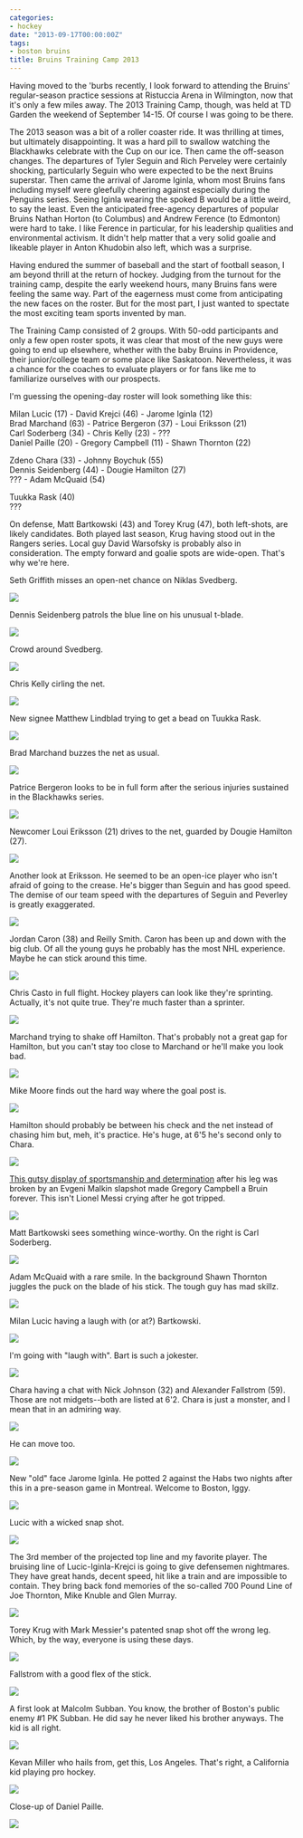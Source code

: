```yaml
---
categories:
- hockey
date: "2013-09-17T00:00:00Z"
tags:
- boston bruins
title: Bruins Training Camp 2013
---
```

Having moved to the 'burbs recently, I look forward to attending the Bruins' regular-season practice sessions at Ristuccia Arena in Wilmington, now that it's only a few miles away.  The 2013 Training Camp, though, was held at TD Garden the weekend of September 14-15. Of course I was going to be there.

The 2013 season was a bit of a roller coaster ride.  It was thrilling at times, but ultimately disappointing. It was a hard pill to swallow watching the Blackhawks celebrate with the Cup on our ice. Then came the off-season changes.  The departures of Tyler Seguin and Rich Perveley were certainly shocking, particularly Seguin who were expected to be the next Bruins superstar. Then came the arrival of Jarome Iginla, whom most Bruins fans including myself were gleefully cheering against especially during the Penguins series.  Seeing Iginla wearing the spoked B would be a little weird, to say the least.  Even the anticipated free-agency departures of popular Bruins Nathan Horton (to Columbus) and Andrew Ference (to Edmonton) were hard to take. I like Ference in particular, for his leadership qualities and environmental activism.  It didn't help matter that a very solid goalie and likeable player in Anton Khudobin also left, which was a surprise.

Having endured the summer of baseball and the start of football season, I am beyond thrill at the return of hockey.  Judging from the turnout for the training camp, despite the early weekend hours, many Bruins fans were feeling the same way.  Part of the eagerness must come from anticipating the new faces on the roster.  But for the most part, I just wanted to spectate the most exciting team sports invented by man.

The Training Camp consisted of 2 groups.  With 50-odd participants and only a few open roster spots, it was clear that most of the new guys were going to end up elsewhere, whether with the baby Bruins in Providence, their junior/college team or some place like Saskatoon.  Nevertheless, it was a chance for the coaches to evaluate players or for fans like me to familiarize ourselves with our prospects.

I'm guessing the opening-day roster will look something like this:
 
Milan Lucic (17) - David Krejci (46) - Jarome Iginla (12)  
Brad Marchand (63) - Patrice Bergeron (37) - Loui Eriksson (21)  
Carl Soderberg (34) - Chris Kelly (23) - ???  
Daniel Paille (20) - Gregory Campbell (11) - Shawn Thornton (22)  

Zdeno Chara (33) - Johnny Boychuk (55)  
Dennis Seidenberg (44) - Dougie Hamilton (27)  
??? - Adam McQuaid (54)  

Tuukka Rask (40)  
???  

On defense, Matt Bartkowski (43) and Torey Krug (47), both left-shots, are likely candidates.  Both played last season, Krug having stood out in the Rangers series.  Local guy David Warsofsky is probably also in consideration.  The empty forward and goalie spots are wide-open. That's why we're here.

Seth Griffith misses an open-net chance on Niklas Svedberg.

<img src='http://yentran.isamonkey.org/gallery/bruins-2013/dsc_1460.jpg' />

Dennis Seidenberg patrols the blue line on his unusual t-blade.

<img src='http://yentran.isamonkey.org/gallery/bruins-2013/dsc_1479.jpg' />

Crowd around Svedberg.

<img src='http://yentran.isamonkey.org/gallery/bruins-2013/dsc_1533.jpg' />

Chris Kelly cirling the net.

<img src='http://yentran.isamonkey.org/gallery/bruins-2013/dsc_1535.jpg' />

New signee Matthew Lindblad trying to get a bead on Tuukka Rask.

<img src='http://yentran.isamonkey.org/gallery/bruins-2013/dsc_1564.jpg' />

Brad Marchand buzzes the net as usual.

<img src='http://yentran.isamonkey.org/gallery/bruins-2013/dsc_1740.jpg' />

Patrice Bergeron looks to be in full form after the serious injuries sustained in the Blackhawks series.

<img src='http://yentran.isamonkey.org/gallery/bruins-2013/dsc_1644.jpg' />

Newcomer Loui Eriksson (21) drives to the net, guarded by Dougie Hamilton (27).

<img src='http://yentran.isamonkey.org/gallery/bruins-2013/dsc_1614.jpg' />

Another look at Eriksson.  He seemed to be an open-ice player who isn't afraid of going to the crease. He's bigger than Seguin and has good speed. The demise of our team speed with the departures of Seguin and Peverley is greatly exaggerated.

<img src='http://yentran.isamonkey.org/gallery/bruins-2013/dsc_1712.jpg' />

Jordan Caron (38) and Reilly Smith. Caron has been up and down with the big club. Of all the young guys he probably has the most NHL experience. Maybe he can stick around this time.

<img src='http://yentran.isamonkey.org/gallery/bruins-2013/dsc_1680.jpg' />

Chris Casto in full flight.  Hockey players can look like they're sprinting.  Actually, it's not quite true. They're much faster than a sprinter.

<img src='http://yentran.isamonkey.org/gallery/bruins-2013/dsc_1716.jpg' />

Marchand trying to shake off Hamilton.  That's probably not a great gap for Hamilton, but you can't stay too close to Marchand or he'll make you look bad.

<img src='http://yentran.isamonkey.org/gallery/bruins-2013/dsc_1755.jpg' />

Mike Moore finds out the hard way where the goal post is.

<img src='http://yentran.isamonkey.org/gallery/bruins-2013/dsc_1634.jpg' />

Hamilton should probably be between his check and the net instead of chasing him but, meh, it's practice. He's huge, at 6'5 he's second only to Chara.

<img src='http://yentran.isamonkey.org/gallery/bruins-2013/dsc_1747.jpg' />

[This gutsy display of sportsmanship and determination](http://www.youtube.com/watch?v=h15m87WsCHQ) after his leg was broken by an Evgeni Malkin slapshot made Gregory Campbell a Bruin forever. This isn't Lionel Messi crying after he got tripped.

<img src='http://yentran.isamonkey.org/gallery/bruins-2013/dsc_2170.jpg' />

Matt Bartkowski sees something wince-worthy. On the right is Carl Soderberg.

<img src='http://yentran.isamonkey.org/gallery/bruins-2013/dsc_1845.jpg' />

Adam McQuaid with a rare smile.  In the background Shawn Thornton juggles the puck on the blade of his stick. The tough guy has mad skillz.

<img src='http://yentran.isamonkey.org/gallery/bruins-2013/dsc_1911.jpg' />

Milan Lucic having a laugh with (or at?) Bartkowski.

<img src='http://yentran.isamonkey.org/gallery/bruins-2013/dsc_1920.jpg' />

I'm going with "laugh with". Bart is such a jokester.

<img src='http://yentran.isamonkey.org/gallery/bruins-2013/dsc_1931.jpg' />

Chara having a chat with Nick Johnson (32) and Alexander Fallstrom (59).  Those are not midgets--both are listed at 6'2. Chara is just a monster, and I mean that in an admiring way.

<img src='http://yentran.isamonkey.org/gallery/bruins-2013/dsc_2023.jpg' />

He can move too.

<img src='http://yentran.isamonkey.org/gallery/bruins-2013/dsc_2111.jpg' />

New "old" face Jarome Iginla.  He potted 2 against the Habs two nights after this in a pre-season game in Montreal. Welcome to Boston, Iggy.

<img src='http://yentran.isamonkey.org/gallery/bruins-2013/dsc_2040.jpg' />

Lucic with a wicked snap shot.

<img src='http://yentran.isamonkey.org/gallery/bruins-2013/dsc_2051.jpg' />

The 3rd member of the projected top line and my favorite player.  The bruising line of Lucic-Iginla-Krejci is going to give defensemen nightmares. They have great hands, decent speed, hit like a train and are impossible to contain.  They bring back fond memories of the so-called 700 Pound Line of Joe Thornton, Mike Knuble and Glen Murray.

<img src='http://yentran.isamonkey.org/gallery/bruins-2013/dsc_2123.jpg' />

Torey Krug with Mark Messier's patented snap shot off the wrong leg. Which, by the way, everyone is using these days.

<img src='http://yentran.isamonkey.org/gallery/bruins-2013/dsc_2062.jpg' />

Fallstrom with a good flex of the stick.

<img src='http://yentran.isamonkey.org/gallery/bruins-2013/dsc_2073.jpg' />

A first look at Malcolm Subban.  You know, the brother of Boston's public enemy #1 PK Subban. He did say he never liked his brother anyways. The kid is all right.

<img src='http://yentran.isamonkey.org/gallery/bruins-2013/dsc_2100.jpg' />

Kevan Miller who hails from, get this, Los Angeles.  That's right, a California kid playing pro hockey.

<img src='http://yentran.isamonkey.org/gallery/bruins-2013/dsc_2108.jpg' />

Close-up of Daniel Paille.

<img src='http://yentran.isamonkey.org/gallery/bruins-2013/dsc_2150.jpg' />










































